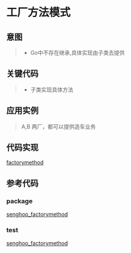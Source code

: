 # 工厂方法模式

## 意图

> - Go中不存在继承,具体实现由子类去提供

## 关键代码

> - 子类实现具体方法

## 应用实例

> A,B 两厂，都可以提供造车业务

## 代码实现

[factorymethod](/media/factory/factorymethod.go ':include :type=code')

## 参考代码

### package

[senghoo_factorymethod](/media/senghoo_design_pattern/04_factory_method/factorymethod.go ':include :type=code')

### test

[senghoo_factorymethod](/media/senghoo_design_pattern/04_factory_method/factorymethod_test.go ':include :type=code')

